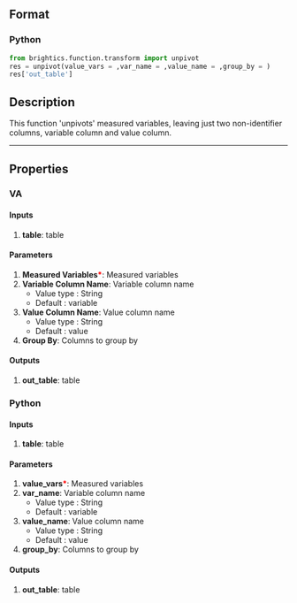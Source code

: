 ## Format
### Python
```python
from brightics.function.transform import unpivot
res = unpivot(value_vars = ,var_name = ,value_name = ,group_by = )
res['out_table']
```

## Description
This function 'unpivots' measured variables, leaving just two non-identifier columns, variable column and value column.

---

## Properties
### VA
#### Inputs
1. **table**: table

#### Parameters
1. **Measured Variables**<b style="color:red">*</b>: Measured variables
2. **Variable Column Name**: Variable column name
   - Value type : String
   - Default : variable
3. **Value Column Name**: Value column name
   - Value type : String
   - Default : value
4. **Group By**: Columns to group by

#### Outputs
1. **out_table**: table

### Python
#### Inputs
1. **table**: table

#### Parameters
1. **value_vars**<b style="color:red">*</b>: Measured variables
2. **var_name**: Variable column name
   - Value type : String
   - Default : variable
3. **value_name**: Value column name
   - Value type : String
   - Default : value
4. **group_by**: Columns to group by

#### Outputs
1. **out_table**: table

